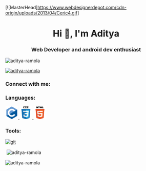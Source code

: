 [![MasterHead]https://www.webdesignerdepot.com/cdn-origin/uploads/2013/04/Ceric4.gif]
<h1 align="center">Hi 👋, I'm Aditya</h1>
<h3 align="center">Web Developer and android dev enthusiast</h3>

<p align="left"> <img
        src="https://komarev.com/ghpvc/?username=aditya-ramola&label=Profile%20views&color=0e75b6&style=flat"
        alt="aditya-ramola" /> </p>

<p align="left"> <a href="https://github.com/ryo-ma/github-profile-trophy"><img
            src="https://github-profile-trophy.vercel.app/?username=aditya-ramola" alt="aditya-ramola" /></a> </p>

<h3 align="left">Connect with me:</h3>
<p align="left">
</p>

<h3 align="left">Languages:</h3>
<p align="left"> <a href="https://www.cprogramming.com/" target="_blank" rel="noreferrer"> <img
            src="https://raw.githubusercontent.com/devicons/devicon/master/icons/c/c-original.svg" alt="c" width="40"
            height="40" /> </a> <a href="https://www.w3schools.com/css/" target="_blank" rel="noreferrer"> <img
            src="https://raw.githubusercontent.com/devicons/devicon/master/icons/css3/css3-original-wordmark.svg"
            alt="css3" width="40" height="40" /> </a>
    <a href="https://www.w3.org/html/" target="_blank" rel="noreferrer"> <img
            src="https://raw.githubusercontent.com/devicons/devicon/master/icons/html5/html5-original-wordmark.svg"
            alt="html5" width="40" height="40" /> </a>

<h3>Tools:</h3>
<a href="https://git-scm.com/" target="_blank" rel="noreferrer"> <img
        src="https://www.vectorlogo.zone/logos/git-scm/git-scm-icon.svg" alt="git" width="40" height="40" /> </a> </p>



<p>&nbsp;<img align="center"
        src="https://github-readme-stats.vercel.app/api?username=aditya-ramola&show_icons=true&locale=en"
        alt="aditya-ramola" /></p>

<p><img align="center" src="https://github-readme-streak-stats.herokuapp.com/?user=aditya-ramola&"
        alt="aditya-ramola" /></p>
